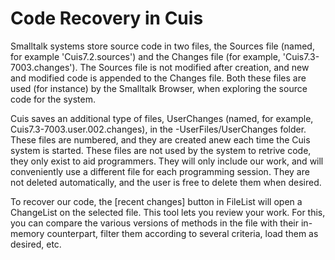 # Code Recovery in Cuis

Smalltalk systems store source code in two files, the Sources file (named, for example 'Cuis7.2.sources') and the Changes file (for example, 'Cuis7.3-7003.changes'). The Sources file is not modified after creation, and new and modified code is appended to the Changes file. Both these files are used (for instance) by the Smalltalk Browser, when exploring the source code for the system.

Cuis saves an additional type of files, UserChanges (named, for example, Cuis7.3-7003.user.002.changes), in the -UserFiles/UserChanges folder. These files are numbered, and they are created anew each time the Cuis system is started. These files are not used by the system to retrive code, they only exist to aid programmers. They will only include our work, and will conveniently use a different file for each programming session. They are not deleted automatically, and the user is free to delete them when desired.

To recover our code, the [recent changes] button in FileList will open a ChangeList on the selected file. This tool lets you review your work. For this, you can compare the various versions of methods in the file with their in-memory counterpart, filter them according to several criteria, load them as desired, etc.
